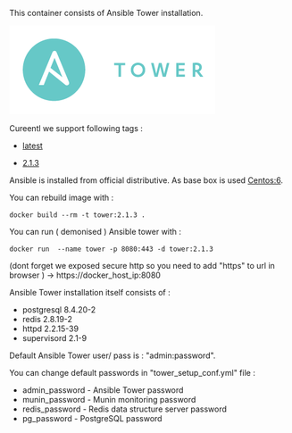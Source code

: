 This container consists of Ansible Tower installation.

![](pic/ansible_tower_logo.png "Ansible Tower")

Cureentl we support following tags :

* [latest](https://github.com/ogavrisevs/Ansible-Tower-Dockerfile/blob/master/Dockerfile)

* [2.1.3](https://github.com/ogavrisevs/Ansible-Tower-Dockerfile/blob/master/Dockerfile)


Ansible is installed from official distributive.
As base box is used [Centos:6](
https://github.com/CentOS/sig-cloud-instance-images/blob/e83bb5bf3b38bda254b46908234999355265cd96/docker/Dockerfile).

You can rebuild image with :

    docker build --rm -t tower:2.1.3 .

You can run ( demonised ) Ansible tower with :

    docker run  --name tower -p 8080:443 -d tower:2.1.3

(dont forget we exposed secure http so you need to add "https" to url in browser ) -> https://docker_host_ip:8080

Ansible Tower installation itself consists of :

  * postgresql 8.4.20-2
  * redis 2.8.19-2
  * httpd  2.2.15-39
  * supervisord 2.1-9

Default Ansible Tower user/ pass is : "admin:password".

You can change default passwords in "tower_setup_conf.yml" file :

  * admin_password - Ansible Tower password
  * munin_password - Munin monitoring password
  * redis_password - Redis data structure server password
  * pg_password - PostgreSQL password
